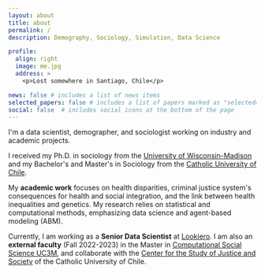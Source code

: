 ```yaml
---
layout: about
title: about
permalink: /
description: Demography, Sociology, Simulation, Data Science

profile:
  align: right
  image: me.jpg
  address: >
    <p>Lost somewhere in Santiago, Chile</p>

news: false # includes a list of news items
selected_papers: false # includes a list of papers marked as "selected={true}"
social: false  # includes social icons at the bottom of the page
---
```


I'm a data scientist, demographer, and sociologist working on industry and academic projects.

I received my Ph.D. in sociology from the [University of Wisconsin-Madison](http://www.ssc.wisc.edu/soc/) and my Bachelor's and Master's in Sociology from the [Catholic University of Chile](http://sociologia.uc.cl/). 

My **academic work** focuses on health disparities, criminal justice system's consequences for health and social integration, and the link between health inequalities and genetics. My research relies on statistical and computational methods, emphasizing data science and agent-based modeling (ABM).

Currently, I am working as a **Senior Data Scientist** at [Lookiero](https://lookiero.es/). I am also an **external faculty** (Fall 2022-2023) in the Master in [Computational Social Science UC3M](https://www.uc3m.es/master/computational-social-science), and collaborate with the [Center for the Study of Justice and Society](http://justiciaysociedad.uc.cl/) of the Catholic University of Chile.